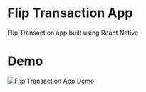 # Flip Transaction App

Flip Transaction app built using React Native

# Demo

![Flip Transaction App Demo](demo/demo.gif)
